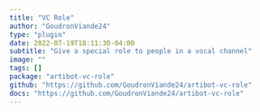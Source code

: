 ```yaml
---
title: "VC Role"
author: "GoudronViande24"
type: "plugin"
date: 2022-07-19T18:11:30-04:00
subtitle: "Give a special role to people in a vocal channel"
image: ""
tags: []
package: "artibot-vc-role"
github: "https://github.com/GoudronViande24/artibot-vc-role"
docs: "https://github.com/GoudronViande24/artibot-vc-role"
---
```


